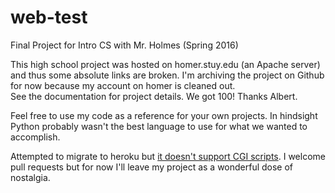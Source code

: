 # web-test
Final Project for Intro CS with Mr. Holmes (Spring 2016)

This high school project was hosted on homer.stuy.edu (an Apache server) and thus some absolute links are broken. I'm archiving the project on Github for now because my account on homer is cleaned out.  
See the documentation for project details. We got 100! Thanks Albert.  

Feel free to use my code as a reference for your own projects. In hindsight Python probably wasn't the best language to use for what we wanted to accomplish.  

Attempted to migrate to heroku but [it doesn't support CGI scripts](https://stackoverflow.com/questions/13520175/run-python-cgi-application-on-heroku). I welcome pull requests but for now I'll leave my project as a wonderful dose of nostalgia.
